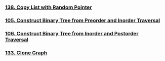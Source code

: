 ### [138. Copy List with Random Pointer](https://leetcode.com/problems/copy-list-with-random-pointer/)
### [105. Construct Binary Tree from Preorder and Inorder Traversal](https://leetcode.com/problems/construct-binary-tree-from-preorder-and-inorder-traversal/)
### [106. Construct Binary Tree from Inorder and Postorder Traversal](https://leetcode.com/problems/construct-binary-tree-from-inorder-and-postorder-traversal/)
### [133. Clone Graph](https://leetcode.com/problems/clone-graph/)